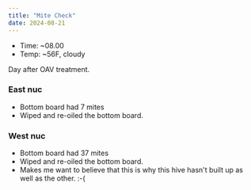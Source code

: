 ```yaml
---
title: "Mite Check"
date: 2024-08-21
---
```


- Time: ~08.00
- Temp: ~56F, cloudy

Day after OAV treatment.

### East nuc

- Bottom board had 7 mites
- Wiped and re-oiled the bottom board.

### West nuc

- Bottom board had 37 mites
- Wiped and re-oiled the bottom board.
- Makes me want to believe that this is why this hive hasn't built up as well as the other. :-(

